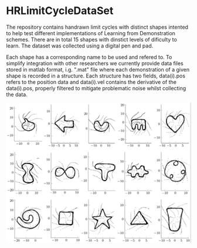 # HRLimitCycleDataSet

The repository contains handrawn limit cycles with distinct shapes intented to help test different implementations of Learning from Demonstration schemes. There are in total 15 shapes with dinstict levels of dificulty to learn. The dataset was collected using a digital pen and pad. 

Each shape has a corresponding name to be used and refered to. To simplify integration with other researchers we currently provide data files stored in matlab format, i.g. ".mat" file where each demonstration of a given shape is recorded in a structure. Each structure has two fields, data(i).pos refers to the position data and data(i).vel contains the derivative of the data(i).pos, properly filtered to mitigate problematic noise whilst collecting the data.  

![image](images/shapes.png)